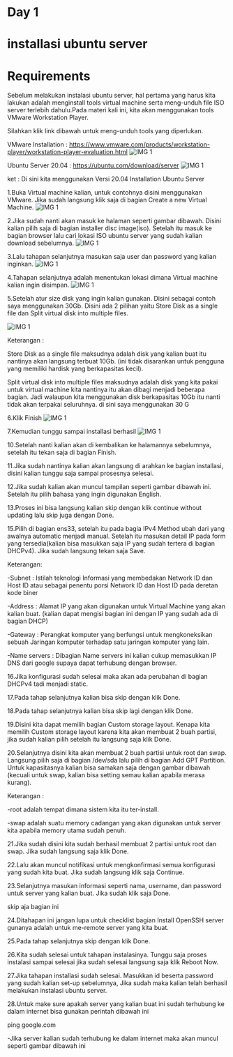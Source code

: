 # Day 1
# installasi ubuntu server
# Requirements

Sebelum melakukan instalasi ubuntu server, hal pertama yang harus kita lakukan adalah menginstall tools virtual machine serta meng-unduh file ISO server terlebih dahulu.Pada materi kali ini, kita akan menggunakan tools VMware Workstation Player.

Silahkan klik link dibawah untuk meng-unduh tools yang diperlukan.

VMware Installation : https://www.vmware.com/products/workstation-player/workstation-player-evaluation.html
![IMG 1](https://github.com/Indizzy/Bootcamp-Devops/blob/main/Stage%201/week%201/images/Screenshot%20from%202022-08-26%2007-30-13.png)

Ubuntu Server 20.04 : https://ubuntu.com/download/server 
![IMG 1](https://github.com/Indizzy/Bootcamp-Devops/blob/main/Stage%201/week%201/images/Screenshot%20from%202022-08-26%2007-51-21.png)


ket : Di sini kita menggunakan Versi 20.04
Installation Ubuntu Server

1.Buka Virtual machine kalian, untuk contohnya disini menggunakan VMware. Jika sudah langsung klik saja di bagian Create a new Virtual Machine. 
![IMG 1](https://github.com/Indizzy/Bootcamp-Devops/blob/main/Stage%201/week%201/images/Screenshot%20from%202022-08-24%2007-00-52.png)

2.Jika sudah nanti akan masuk ke halaman seperti gambar dibawah. Disini kalian pilih saja di bagian installer disc image(iso). Setelah itu masuk ke bagian browser lalu cari lokasi ISO ubuntu server yang sudah kalian download sebelumnya.
![IMG 1](https://github.com/Indizzy/Bootcamp-Devops/blob/main/Stage%201/week%201/images/Screenshot%20from%202022-08-24%2008-17-51.png)

3.Lalu tahapan selanjutnya masukan saja user dan password yang kalian inginkan.
![IMG 1](https://github.com/Indizzy/Bootcamp-Devops/blob/main/Stage%201/week%201/images/Screenshot%20from%202022-08-24%2008-18-26.png)

4.Tahapan selanjutnya adalah menentukan lokasi dimana Virtual machine kalian ingin disimpan.
![IMG 1](https://github.com/Indizzy/Bootcamp-Devops/blob/main/Stage%201/week%201/images/Screenshot%20from%202022-08-24%2008-18-35.png)

5.Setelah atur size disk yang ingin kalian gunakan. Disini sebagai contoh saya menggunakan 30Gb. Disini ada 2 pilihan yaitu Store Disk as a single file dan Split virtual disk into multiple files. 

![IMG 1](https://github.com/Indizzy/Bootcamp-Devops/blob/main/Stage%201/week%201/images/Screenshot%20from%202022-08-24%2008-19-11.png)

Keterangan :

Store Disk as a single file maksudnya adalah disk yang kalian buat itu nantinya akan langsung terbuat 10Gb. (ini tidak disarankan untuk pengguna yang memiliki hardisk yang berkapasitas kecil).

Split virtual disk into multiple files maksudnya adalah disk yang kita pakai untuk virtual machine kita nantinya itu akan dibagi menjadi beberapa bagian. Jadi walaupun kita menggunakan disk berkapasitas 10Gb itu nanti tidak akan terpakai seluruhnya. 
di sini saya menggunakan 30 G

6.Klik Finish
![IMG 1](https://github.com/Indizzy/Bootcamp-Devops/blob/main/Stage%201/week%201/images/Screenshot%20from%202022-08-24%2008-20-18.png)


7.Kemudian tunggu sampai installasi berhasil
![IMG 1](https://github.com/Indizzy/Bootcamp-Devops/blob/main/Stage%201/week%201/images/Screenshot%20from%202022-08-24%2008-20-57.png)
 
 
10.Setelah nanti kalian akan di kembalikan ke halamannya sebelumnya, setelah itu tekan saja di bagian Finish.


11.Jika sudah nantinya kalian akan langsung di arahkan ke bagian installasi, disini kalian tunggu saja sampai prosesnya selesai. 

12.Jika sudah kalian akan muncul tampilan seperti gambar dibawah ini. Setelah itu pilih bahasa yang ingin digunakan English. 

13.Proses ini bisa langsung kalian skip dengan klik continue without updating lalu skip juga dengan Done. 

15.Pilih di bagian ens33, setelah itu pada bagia IPv4 Method ubah dari yang awalnya automatic menjadi manual. Setelah itu masukan detail IP pada form yang tersedia(kalian bisa masukkan saja IP yang sudah tertera di bagian DHCPv4). Jika sudah langsung tekan saja Save.

Keterangan:

-Subnet : Istilah teknologi Informasi yang membedakan Network ID dan Host ID atau sebagai penentu porsi Network ID dan Host ID pada deretan kode biner

-Address : Alamat IP yang akan digunakan untuk Virtual Machine yang akan kalian buat. (kalian dapat mengisi bagian ini dengan IP yang sudah ada di bagian DHCP)

-Gateway : Perangkat komputer yang berfungsi untuk mengkoneksikan sebuah Jaringan komputer terhadap satu jaringan komputer yang lain.

-Name servers : Dibagian Name servers ini kalian cukup memasukkan IP DNS dari google supaya dapat terhubung dengan browser. 

16.Jika konfigurasi sudah selesai maka akan ada perubahan di bagian DHCPv4 tadi menjadi static.

17.Pada tahap selanjutnya kalian bisa skip dengan klik Done. 

18.Pada tahap selanjutnya kalian bisa skip lagi dengan klik Done. 

19.Disini kita dapat memilih bagian Custom storage layout. Kenapa kita memilih Custom storage layout karena kita akan membuat 2 buah partisi, jika sudah kalian pilih setelah itu langsung saja klik Done. 

20.Selanjutnya disini kita akan membuat 2 buah partisi untuk root dan swap. Langsung pilih saja di bagian /dev/sda lalu pilih di bagian Add GPT Partition. Untuk kapasitasnya kalian bisa samakan saja dengan gambar dibawah (kecuali untuk swap, kalian bisa setting semau kalian apabila merasa kurang).

Keterangan :

-root adalah tempat dimana sistem kita itu ter-install.

-swap adalah suatu memory cadangan yang akan digunakan untuk server kita apabila memory utama sudah penuh.

21.Jika sudah disini kita sudah berhasil membuat 2 partisi untuk root dan swap. Jika sudah langsung saja klik Done. 

22.Lalu akan muncul notifikasi untuk mengkonfirmasi semua konfigurasi yang sudah kita buat. Jika sudah langsung klik saja Continue.

23.Selanjutnya masukan informasi seperti nama, username, dan password untuk server yang kalian buat. Jika sudah klik saja Done. 

skip aja bagian ini 

24.Ditahapan ini jangan lupa untuk checklist bagian Install OpenSSH server gunanya adalah untuk me-remote server yang kita buat. 

25.Pada tahap selanjutnya skip dengan klik Done. 

26.Kita sudah selesai untuk tahapan instalasinya. Tunggu saja proses instalasi sampai selesai jika sudah selesai langsung saja klik Reboot Now.

27.Jika tahapan installasi sudah selesai. Masukkan id beserta password yang sudah kalian set-up sebelumnya, Jika sudah maka kalian telah berhasil melakukan instalasi ubuntu server. 

28.Untuk make sure apakah server yang kalian buat ini sudah terhubung ke dalam internet bisa gunakan perintah dibawah ini

ping google.com

-Jika server kalian sudah terhubung ke dalam internet maka akan muncul seperti gambar dibawah ini 


